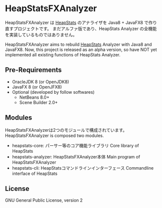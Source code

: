 HeapStatsFXAnalyzer
===================
HeapStatsFXAnalyzer は [HeapStats](http://icedtea.classpath.org/wiki/HeapStats/jp)
のアナライザを Java8 + JavaFX8 で作り直すプロジェクトです。
まだアルファ版であり、HeapStats Analyzer の全機能を実装しているものではありません。

HeapStatsFXAnalyzer aims to rebuild [HeapStats](http://icedtea.classpath.org/wiki/HeapStats)
Analyzer with Java8 and JavaFX8. Now, this project is released as an alpha version, so have
NOT yet implemented all existing functions of HeapStats Analyzer.


## Pre-Requirements ##

* OracleJDK 8 (or OpenJDK8)
* JavaFX 8 (or OpenJFX8)
* Optional (developed by follow softwares)
  * NetBeans 8.0+
  * Scene Builder 2.0+

## Modules ##
HeapStatsFXAnalyzerは2つのモジュールで構成されています。
HeapStatsFXAnalyzer is composed two modules.

* heapstats-core: パーサー等のコア機能ライブラリ Core library of HeapStats
* heapstats-analyzer: HeapStatsFXAnalyzer本体 Main program of HeapStatsFXAnalyzer
* heapstats-cli: HeapStatsコマンドラインインターフェース Commandline interface of HeapStats


## License ##

 GNU General Public License, version 2  

